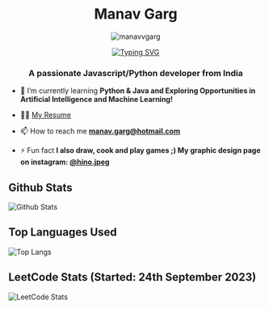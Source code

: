 <h1 align="center">Manav Garg</h1>
  <p align="center"> <img src="https://komarev.com/ghpvc/?username=manavvgarg" alt="manavvgarg" />
<p align="center">
  <a href="https://git.io/typing-svg"><img src="https://readme-typing-svg.demolab.com?font=Montserrat&weight=700&size=22&duration=3000&pause=1000&color=99F704&background=FF000000&center=true&vCenter=true&width=435&lines=Developer.;Designer.;Dreamer." alt="Typing SVG" /></a>
</p>

<h3 align="center">A passionate Javascript/Python developer from India</h3>

- 🌱 I’m currently learning **Python & Java and Exploring Opportunities in Artificial Intelligence and Machine Learning!**

- 👨‍💻 [My Resume](https://github.com/ManavvGarg/Resume/blob/main/Resume_Manav_Garg.pdf)

- 📫 How to reach me **manav.garg@hotmail.com**

- ⚡ Fun fact **I also draw, cook and play games ;) My graphic design page on instagram: [@hino.jpeg](https://instagram.com/hino.jpeg)**

## Github Stats
![Github Stats](https://github-readme-stats.vercel.app/api?username=manavvgarg&show_icons=true&theme=chartreuse-dark&include_all_commits=true)

## Top Languages Used
![Top Langs](https://github-readme-stats.vercel.app/api/top-langs/?username=ManavvGarg&hide=lua&theme=chartreuse-dark&layout=donut)

## LeetCode Stats (Started: 24th September 2023)
![LeetCode Stats](https://leetcard.jacoblin.cool/11mnv?theme=dark&font=Poppins&ext=heatmap)
